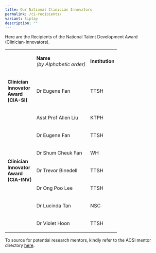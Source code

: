 ```yaml
---
title: Our National Clinician Innovators
permalink: /ci-recipients/
variant: tiptap
description: ""
---
```

<p>Here are the Recipients of the National Talent Development Award (Clinician-Innovators).</p>
<p></p>
<table style="minWidth: 75px">
<colgroup>
<col>
<col>
<col>
</colgroup>
<tbody>
<tr>
<td rowspan="1" colspan="1">
<p>&nbsp;</p>
</td>
<td rowspan="1" colspan="1">
<p><strong>Name</strong>
<br><em>(by Alphabetic order)</em>
</p>
</td>
<td rowspan="1" colspan="1">
<p><strong>Institution</strong>
</p>
</td>
</tr>
<tr>
<td rowspan="1" colspan="1">
<p><strong>Clinician</strong>
<br><strong>Innovator</strong>
<br><strong>Award</strong>
<br><strong>(CIA-SI)</strong>
</p>
</td>
<td rowspan="1" colspan="1">
<p>Dr Eugene Fan</p>
</td>
<td rowspan="1" colspan="1">
<p>TTSH</p>
</td>
</tr>
<tr>
<td rowspan="7" colspan="1">
<p><strong>Clinician</strong>
<br><strong>Innovator</strong>
<br><strong>Award</strong>
<br><strong>(CIA-INV)</strong>
</p>
</td>
<td rowspan="1" colspan="1">
<p>Asst Prof Allen Liu</p>
</td>
<td rowspan="1" colspan="1">
<p>KTPH</p>
</td>
</tr>
<tr>
<td rowspan="1" colspan="1">
<p>Dr Eugene Fan</p>
</td>
<td rowspan="1" colspan="1">
<p>TTSH</p>
</td>
</tr>
<tr>
<td rowspan="1" colspan="1">
<p>Dr Shum Cheuk Fan</p>
</td>
<td rowspan="1" colspan="1">
<p>WH</p>
</td>
</tr>
<tr>
<td rowspan="1" colspan="1">
<p>Dr Trevor Binedell</p>
</td>
<td rowspan="1" colspan="1">
<p>TTSH</p>
</td>
</tr>
<tr>
<td rowspan="1" colspan="1">
<p>Dr Ong Poo Lee</p>
</td>
<td rowspan="1" colspan="1">
<p>TTSH</p>
</td>
</tr>
<tr>
<td rowspan="1" colspan="1">
<p>Dr Lucinda Tan</p>
</td>
<td rowspan="1" colspan="1">
<p>NSC</p>
</td>
</tr>
<tr>
<td rowspan="1" colspan="1">
<p>Dr Violet Hoon</p>
</td>
<td rowspan="1" colspan="1">
<p>TTSH</p>
</td>
</tr>
</tbody>
</table>
<p>To source for potential research mentors, kindly refer to the ACSI mentor
directory <a href="https://www.ntu.edu.sg/medicine/ACSI/mentorship" rel="noopener nofollow" target="_blank"><u>here</u></a>.</p>